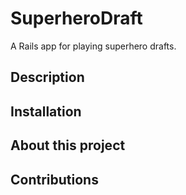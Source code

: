 # SuperheroDraft
A Rails app for playing superhero drafts.

## Description

## Installation

## About this project

## Contributions